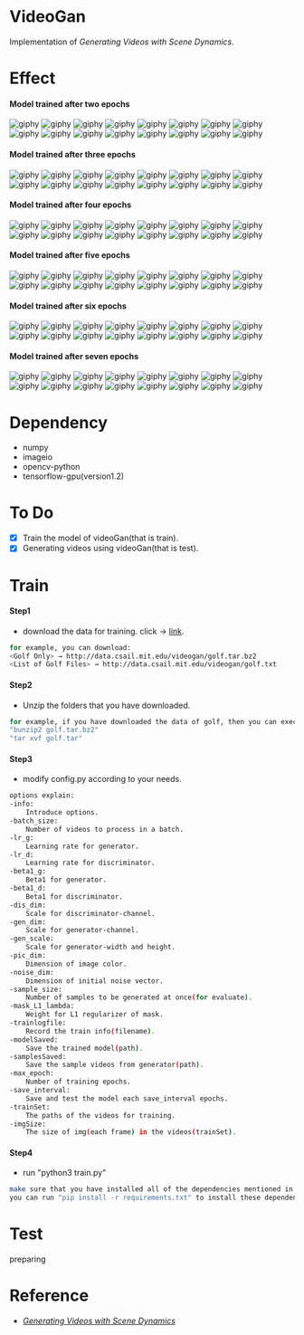 # VideoGan
Implementation of *Generating Videos with Scene Dynamics*.

# Effect
#### Model trained after two epochs
![giphy](effect/epoch_1/sample_0.gif)
![giphy](effect/epoch_1/sample_1.gif)
![giphy](effect/epoch_1/sample_2.gif)
![giphy](effect/epoch_1/sample_3.gif)
![giphy](effect/epoch_1/sample_4.gif)
![giphy](effect/epoch_1/sample_5.gif)
![giphy](effect/epoch_1/sample_6.gif)
![giphy](effect/epoch_1/sample_7.gif)  
![giphy](effect/epoch_1/sample_8.gif)
![giphy](effect/epoch_1/sample_9.gif)
![giphy](effect/epoch_1/sample_10.gif)
![giphy](effect/epoch_1/sample_11.gif)
![giphy](effect/epoch_1/sample_12.gif)
![giphy](effect/epoch_1/sample_13.gif)
![giphy](effect/epoch_1/sample_14.gif)
![giphy](effect/epoch_1/sample_15.gif)
#### Model trained after three epochs
![giphy](effect/epoch_2/sample_0.gif)
![giphy](effect/epoch_2/sample_1.gif)
![giphy](effect/epoch_2/sample_2.gif)
![giphy](effect/epoch_2/sample_3.gif)
![giphy](effect/epoch_2/sample_4.gif)
![giphy](effect/epoch_2/sample_5.gif)
![giphy](effect/epoch_2/sample_6.gif)
![giphy](effect/epoch_2/sample_7.gif)  
![giphy](effect/epoch_2/sample_8.gif)
![giphy](effect/epoch_2/sample_9.gif)
![giphy](effect/epoch_2/sample_10.gif)
![giphy](effect/epoch_2/sample_11.gif)
![giphy](effect/epoch_2/sample_12.gif)
![giphy](effect/epoch_2/sample_13.gif)
![giphy](effect/epoch_2/sample_14.gif)
![giphy](effect/epoch_2/sample_15.gif)
#### Model trained after four epochs
![giphy](effect/epoch_3/sample_0.gif)
![giphy](effect/epoch_3/sample_1.gif)
![giphy](effect/epoch_3/sample_2.gif)
![giphy](effect/epoch_3/sample_3.gif)
![giphy](effect/epoch_3/sample_4.gif)
![giphy](effect/epoch_3/sample_5.gif)
![giphy](effect/epoch_3/sample_6.gif)
![giphy](effect/epoch_3/sample_7.gif)  
![giphy](effect/epoch_3/sample_8.gif)
![giphy](effect/epoch_3/sample_9.gif)
![giphy](effect/epoch_3/sample_10.gif)
![giphy](effect/epoch_3/sample_11.gif)
![giphy](effect/epoch_3/sample_12.gif)
![giphy](effect/epoch_3/sample_13.gif)
![giphy](effect/epoch_3/sample_14.gif)
![giphy](effect/epoch_3/sample_15.gif)
#### Model trained after five epochs
![giphy](effect/epoch_4/sample_0.gif)
![giphy](effect/epoch_4/sample_1.gif)
![giphy](effect/epoch_4/sample_2.gif)
![giphy](effect/epoch_4/sample_3.gif)
![giphy](effect/epoch_4/sample_4.gif)
![giphy](effect/epoch_4/sample_5.gif)
![giphy](effect/epoch_4/sample_6.gif)
![giphy](effect/epoch_4/sample_7.gif)  
![giphy](effect/epoch_4/sample_8.gif)
![giphy](effect/epoch_4/sample_9.gif)
![giphy](effect/epoch_4/sample_10.gif)
![giphy](effect/epoch_4/sample_11.gif)
![giphy](effect/epoch_4/sample_12.gif)
![giphy](effect/epoch_4/sample_13.gif)
![giphy](effect/epoch_4/sample_14.gif)
![giphy](effect/epoch_4/sample_15.gif)
#### Model trained after six epochs
![giphy](effect/epoch_5/sample_0.gif)
![giphy](effect/epoch_5/sample_1.gif)
![giphy](effect/epoch_5/sample_2.gif)
![giphy](effect/epoch_5/sample_3.gif)
![giphy](effect/epoch_5/sample_4.gif)
![giphy](effect/epoch_5/sample_5.gif)
![giphy](effect/epoch_5/sample_6.gif)
![giphy](effect/epoch_5/sample_7.gif)  
![giphy](effect/epoch_5/sample_8.gif)
![giphy](effect/epoch_5/sample_9.gif)
![giphy](effect/epoch_5/sample_10.gif)
![giphy](effect/epoch_5/sample_11.gif)
![giphy](effect/epoch_5/sample_12.gif)
![giphy](effect/epoch_5/sample_13.gif)
![giphy](effect/epoch_5/sample_14.gif)
![giphy](effect/epoch_5/sample_15.gif)
#### Model trained after seven epochs
![giphy](effect/epoch_6/sample_0.gif)
![giphy](effect/epoch_6/sample_1.gif)
![giphy](effect/epoch_6/sample_2.gif)
![giphy](effect/epoch_6/sample_3.gif)
![giphy](effect/epoch_6/sample_4.gif)
![giphy](effect/epoch_6/sample_5.gif)
![giphy](effect/epoch_6/sample_6.gif)
![giphy](effect/epoch_6/sample_7.gif)  
![giphy](effect/epoch_6/sample_8.gif)
![giphy](effect/epoch_6/sample_9.gif)
![giphy](effect/epoch_6/sample_10.gif)
![giphy](effect/epoch_6/sample_11.gif)
![giphy](effect/epoch_6/sample_12.gif)
![giphy](effect/epoch_6/sample_13.gif)
![giphy](effect/epoch_6/sample_14.gif)
![giphy](effect/epoch_6/sample_15.gif)

# Dependency
- numpy
- imageio
- opencv-python
- tensorflow-gpu(version1.2)

# To Do
- [x] Train the model of videoGan(that is train).
- [x] Generating videos using videoGan(that is test).

# Train
#### Step1
- download the data for training. click → [link](http://www.cs.columbia.edu/~vondrick/tinyvideo/).
```sh
for example, you can download:
<Golf Only> → http://data.csail.mit.edu/videogan/golf.tar.bz2
<List of Golf Files> → http://data.csail.mit.edu/videogan/golf.txt
```
#### Step2
- Unzip the folders that you have downloaded.
```sh
for example, if you have downloaded the data of golf, then you can execute:
"bunzip2 golf.tar.bz2"
"tar xvf golf.tar"
```
#### Step3
- modify config.py according to your needs.
```sh
options explain:
-info: 
	Introduce options.
-batch_size: 
	Number of videos to process in a batch.
-lr_g: 
	Learning rate for generator.
-lr_d: 
	Learning rate for discriminator.
-beta1_g: 
	Beta1 for generator.
-beta1_d: 
	Beta1 for discriminator.
-dis_dim: 
	Scale for discriminator-channel.
-gen_dim: 
	Scale for generator-channel.
-gen_scale: 
	Scale for generator-width and height.
-pic_dim: 
	Dimension of image color.
-noise_dim: 
	Dimension of initial noise vector.
-sample_size: 
	Number of samples to be generated at once(for evaluate).
-mask_L1_lambda: 
	Weight for L1 regularizer of mask.
-trainlogfile: 
	Record the train info(filename).
-modelSaved: 
	Save the trained model(path).
-samplesSaved: 
	Save the sample videos from generator(path).
-max_epoch: 
	Number of training epochs.
-save_interval: 
	Save and test the model each save_interval epochs.
-trainSet: 
	The paths of the videos for training.
-imgSize: 
	The size of img(each frame) in the videos(trainSet).
```
#### Step4
- run "python3 train.py"
```sh
make sure that you have installed all of the dependencies mentioned in Dependency.
you can run "pip install -r requirements.txt" to install these dependencies.
```

# Test
preparing

# Reference
- [*Generating Videos with Scene Dynamics*](http://www.cs.columbia.edu/~vondrick/tinyvideo/)